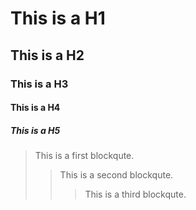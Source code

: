 # This is a H1
## This is a H2
### This is a H3
#### This is a H4
##### This is a H5


> This is a first blockqute.
>	> This is a second blockqute.
>	>	> This is a third blockqute.

